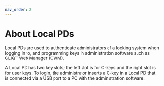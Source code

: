 ```yaml
---
nav_order: 2
---
```

# About Local PDs

Local PDs are used to authenticate administrators of a locking system when logging in to, and programming keys in administration software such as CLIQ™ Web Manager (CWM).

A Local PD has two key slots; the left slot is for C-keys and the right slot is for user keys. To login, the administrator inserts a C-key in a Local PD that is connected via a USB port to a PC with the administration software.
